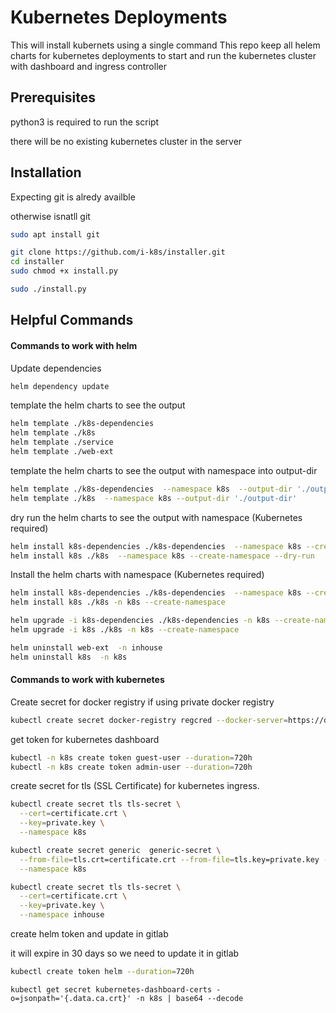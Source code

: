 # Kubernetes Deployments
This will install kubernets using a single command
This repo keep all helem charts for kubernetes deployments to start and run the kubernetes cluster with dashboard and ingress controller

## Prerequisites

python3 is required to run the script

there will be no existing kubernetes cluster in the server

## Installation

Expecting git is alredy availble

otherwise isnatll git

```bash
sudo apt install git
```

```bash
git clone https://github.com/i-k8s/installer.git
cd installer
sudo chmod +x install.py

sudo ./install.py
```



## Helpful Commands

#### Commands to work with helm

Update dependencies

```bash
helm dependency update
```
 template the helm charts to see the output

```bash
helm template ./k8s-dependencies
helm template ./k8s
helm template ./service
helm template ./web-ext
```
template the helm charts to see the output with namespace into output-dir


```bash
helm template ./k8s-dependencies  --namespace k8s  --output-dir './output-dir'
helm template ./k8s  --namespace k8s --output-dir './output-dir'
```

dry run the helm charts to see the output with namespace (Kubernetes required)

```bash
helm install k8s-dependencies ./k8s-dependencies  --namespace k8s --create-namespace --dry-run
helm install k8s ./k8s  --namespace k8s --create-namespace --dry-run

```

Install the helm charts with namespace (Kubernetes required)

```bash
helm install k8s-dependencies ./k8s-dependencies  --namespace k8s --create-namespace --dry-run
helm install k8s ./k8s -n k8s --create-namespace
```


```bash
helm upgrade -i k8s-dependencies ./k8s-dependencies -n k8s --create-namespace
helm upgrade -i k8s ./k8s -n k8s --create-namespace
```

```bash
helm uninstall web-ext  -n inhouse
helm uninstall k8s  -n k8s
```

#### Commands to work with kubernetes

Create secret for docker registry if using private docker registry

```bash
kubectl create secret docker-registry regcred --docker-server=https://dr.io/ --docker-username=admin --docker-password=PassWord --docker-email=admin@dr.io -n namespace


```

get token for kubernetes dashboard

```bash
kubectl -n k8s create token guest-user --duration=720h
kubectl -n k8s create token admin-user --duration=720h
```

create secret for tls (SSL Certificate) for kubernetes ingress.

```bash
kubectl create secret tls tls-secret \
  --cert=certificate.crt \
  --key=private.key \
  --namespace k8s
```

```bash
kubectl create secret generic  generic-secret \
  --from-file=tls.crt=certificate.crt --from-file=tls.key=private.key --from-file=ca.crt=ca.crt \
  --namespace k8s
```

```bash
kubectl create secret tls tls-secret \
  --cert=certificate.crt \
  --key=private.key \
  --namespace inhouse
```


create helm token and update in gitlab

it will expire in 30 days so we need to update it in gitlab

```bash
kubectl create token helm --duration=720h
```

```
kubectl get secret kubernetes-dashboard-certs -o=jsonpath='{.data.ca.crt}' -n k8s | base64 --decode

```